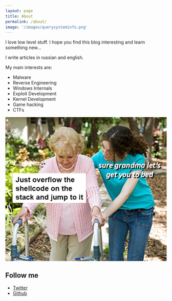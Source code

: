 ```yaml
---
layout: page
title: About
permalink: /about/
image: '/images/querysysteminfo.png'
---
```


I love low level stuff.
I hope you find this blog interesting and learn something new...

I write articles in russian and english.

My main interests are:

- Malware
- Reverse Engineering
- Windows Internals
- Exploit Development
- Kernel Development
- Game hacking
- CTFs


![grandma](/images/yep.png)


## Follow me

- [Twitter](https://twitter.com/KiFastSyscall)
- [Github](https://github.com/NtSanya)
